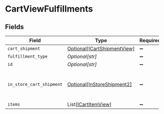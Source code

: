 # CartViewFulfillments


## Fields

| Field                                                                   | Type                                                                    | Required                                                                | Description                                                             |
| ----------------------------------------------------------------------- | ----------------------------------------------------------------------- | ----------------------------------------------------------------------- | ----------------------------------------------------------------------- |
| `cart_shipment`                                                         | [Optional[ICartShipmentView]](../../models/shared/icartshipmentview.md) | :heavy_minus_sign:                                                      | N/A                                                                     |
| `fulfillment_type`                                                      | *Optional[str]*                                                         | :heavy_minus_sign:                                                      | N/A                                                                     |
| `id`                                                                    | *Optional[str]*                                                         | :heavy_minus_sign:                                                      | N/A                                                                     |
| `in_store_cart_shipment`                                                | [Optional[InStoreShipment2]](../../models/shared/instoreshipment2.md)   | :heavy_minus_sign:                                                      | A cart that is being prepared for shipment                              |
| `items`                                                                 | List[[ICartItemView](../../models/shared/icartitemview.md)]             | :heavy_minus_sign:                                                      | N/A                                                                     |